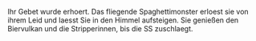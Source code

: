 Ihr Gebet wurde erhoert. Das fliegende Spaghettimonster erloest sie von ihrem Leid 
und laesst Sie in den Himmel aufsteigen. Sie genießen
den Biervulkan und die Stripperinnen, bis die SS zuschlaegt.
